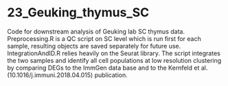 # 23_Geuking_thymus_SC
Code for downstream analysis of Geuking lab SC thymus data.
Preprocessing.R is a QC script on SC level which is run first for each sample, resulting objects are saved separately for future use.
IntegrationAndID.R relies heavily on the Seurat library. The script integrates the two samples and identify all cell populations at low resolution clustering by comparing DEGs to the ImmGen data base and to the Kernfeld et al. (10.1016/j.immuni.2018.04.015) publication. 
